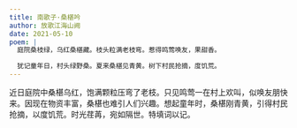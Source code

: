 ```yaml
---
title: 南歌子·桑椹吟
author: 放歌江海山阙
date: 2021-05-10
poem: |
  庭院桑枝绿，乌红桑椹藏。枝头粒满老枝弯。惹得鸣莺唤友，果甜香。

  犹记童年日，村头绿野桑。夏来桑椹见青黄。树下村民抢摘，度饥荒。
---
```


近日庭院中桑椹乌红，饱满颗粒压弯了老枝。只见鸣莺一在村上欢叫，似唤友朋快来。因现在物资丰富，桑椹也难引人们兴趣。想起童年时，桑椹刚青黄，引得村民抢摘，以度饥荒。时光荏苒，宛如隔世。特填词以记。
